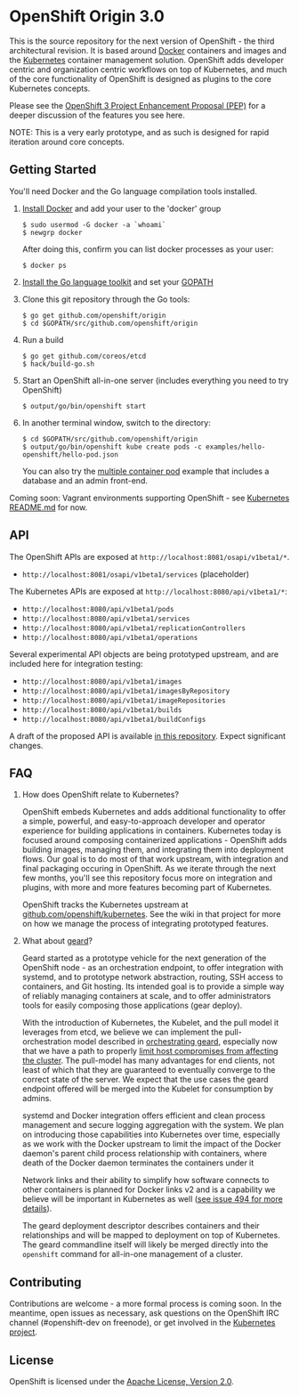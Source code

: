 OpenShift Origin 3.0
====================

This is the source repository for the next version of OpenShift - the third architectural revision.  It is based around [Docker](https://www.docker.io) containers and images and the [Kubernetes](https://github.com/GoogleCloudPlatform/kubernetes) container management solution.  OpenShift adds developer  centric and organization centric workflows on top of Kubernetes, and much of the core functionality of OpenShift is designed as plugins to the core Kubernetes concepts.

Please see the [OpenShift 3 Project Enhancement Proposal (PEP)](https://github.com/openshift/openshift-pep/blob/master/openshift-pep-013-openshift-3.md) for a deeper discussion of the features you see here.

NOTE: This is a very early prototype, and as such is designed for rapid iteration around core concepts.

Getting Started
---------------

You'll need Docker and the Go language compilation tools installed.

1.  [Install Docker](https://docs.docker.com/installation/#installation)
    and add your user to the 'docker' group

        $ sudo usermod -G docker -a `whoami`
        $ newgrp docker

    After doing this, confirm you can list docker processes as your user:

        $ docker ps

2.  [Install the Go language toolkit](http://golang.org/doc/install) and set your [GOPATH](http://golang.org/doc/code.html#GOPATH)
3.  Clone this git repository through the Go tools:

        $ go get github.com/openshift/origin
        $ cd $GOPATH/src/github.com/openshift/origin
   
4.  Run a build

        $ go get github.com/coreos/etcd
        $ hack/build-go.sh
    
5.  Start an OpenShift all-in-one server (includes everything you need to try OpenShift)

        $ output/go/bin/openshift start
    
6.  In another terminal window, switch to the directory:

        $ cd $GOPATH/src/github.com/openshift/origin
        $ output/go/bin/openshift kube create pods -c examples/hello-openshift/hello-pod.json

    You can also try the [multiple container pod](https://github.com/openshift/origin/blob/master/examples/test-pod-multi.json) example that includes a database and an admin front-end.
   
Coming soon: Vagrant environments supporting OpenShift - see [Kubernetes README.md](https://github.com/GoogleCloudPlatform/kubernetes/blob/master/README.md) for now.

API
---

The OpenShift APIs are exposed at `http://localhost:8081/osapi/v1beta1/*`.  

* `http://localhost:8081/osapi/v1beta1/services` (placeholder)

The Kubernetes APIs are exposed at `http://localhost:8080/api/v1beta1/*`:

* `http://localhost:8080/api/v1beta1/pods`
* `http://localhost:8080/api/v1beta1/services`
* `http://localhost:8080/api/v1beta1/replicationControllers`
* `http://localhost:8080/api/v1beta1/operations`

Several experimental API objects are being prototyped upstream, and are included here for integration testing:

* `http://localhost:8080/api/v1beta1/images`
* `http://localhost:8080/api/v1beta1/imagesByRepository`
* `http://localhost:8080/api/v1beta1/imageRepositories`
* `http://localhost:8080/api/v1beta1/builds`
* `http://localhost:8080/api/v1beta1/buildConfigs`

A draft of the proposed API is available [in this repository](https://rawgit.com/csrwng/oo-api-v3/master/oov3.html).  Expect significant changes.


FAQ
---

1. How does OpenShift relate to Kubernetes?

    OpenShift embeds Kubernetes and adds additional functionality to offer a simple, powerful, and easy-to-approach developer and operator experience for building applications in containers.  Kubernetes today is focused around composing containerized applications - OpenShift adds building images, managing them, and integrating them into deployment flows.  Our goal is to do most of that work upstream, with integration and final packaging occuring in OpenShift.  As we iterate through the next few months, you'll see this repository focus more on integration and plugins, with more and more features becoming part of Kubernetes.
    
    OpenShift tracks the Kubernetes upstream at [github.com/openshift/kubernetes](https://github.com/openshift/kubernetes).  See the wiki in that project for more on how we manage the process of integrating prototyped features.

2. What about [geard](https://github.com/openshift/geard)?

    Geard started as a prototype vehicle for the next generation of the OpenShift node - as an orchestration endpoint, to offer integration with systemd, and to prototype network abstraction, routing, SSH access to containers, and Git hosting.  Its intended goal is to provide a simple way of reliably managing containers at scale, and to offer administrators tools for easily composing those applications (gear deploy).  
    
    With the introduction of Kubernetes, the Kubelet, and the pull model it leverages from etcd, we believe we can implement the pull-orchestration model described in [orchestrating geard](https://github.com/openshift/geard/blob/master/docs/orchestrating_geard.md), especially now that we have a path to properly [limit host compromises from affecting the cluster](https://github.com/GoogleCloudPlatform/kubernetes/pull/860).  The pull-model has many advantages for end clients, not least of which that they are guaranteed to eventually converge to the correct state of the server.  We expect that the use cases the geard endpoint offered will be merged into the Kubelet for consumption by admins.
    
    systemd and Docker integration offers efficient and clean process management and secure logging aggregation with the system.  We plan on introducing those capabilities into Kubernetes over time, especially as we work with the Docker upstream to limit the impact of the Docker daemon's parent child process relationship with containers, where death of the Docker daemon terminates the containers under it
    
    Network links and their ability to simplify how software connects to other containers is planned for Docker links v2 and is a capability we believe will be important in Kubernetes as well ([see issue 494 for more details](https://github.com/GoogleCloudPlatform/kubernetes/issues/494)).  
    
    The geard deployment descriptor describes containers and their relationships and will be mapped to deployment on top of Kubernetes.  The geard commandline itself will likely be merged directly into the `openshift` command for all-in-one management of a cluster.


Contributing
------------

Contributions are welcome - a more formal process is coming soon.  In the meantime, open issues as necessary, ask questions on the OpenShift IRC channel (#openshift-dev on freenode), or get involved in the [Kubernetes project](https://github.com/GoogleCloudPlatform/kubernetes).


License
-------

OpenShift is licensed under the [Apache License, Version 2.0](http://www.apache.org/licenses/).
